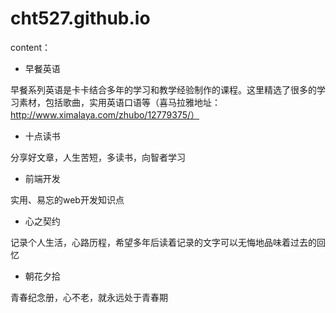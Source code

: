 ﻿# cht527.github.io

content：

-  早餐英语   

早餐系列英语是卡卡结合多年的学习和教学经验制作的课程。这里精选了很多的学习素材，包括歌曲，实用英语口语等（喜马拉雅地址：http://www.ximalaya.com/zhubo/12779375/）

- 十点读书 

分享好文章，人生苦短，多读书，向智者学习

- 前端开发

实用、易忘的web开发知识点

- 心之契约

记录个人生活，心路历程，希望多年后读着记录的文字可以无悔地品味着过去的回忆

- 朝花夕拾

青春纪念册，心不老，就永远处于青春期
